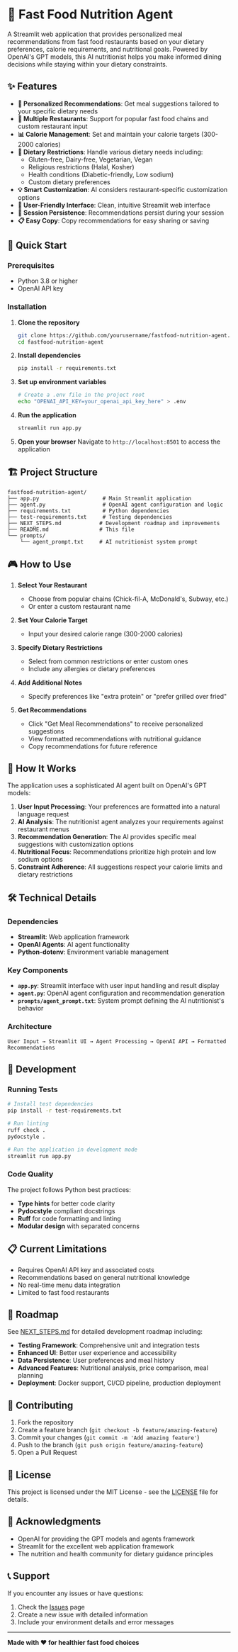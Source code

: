 # 🍔 Fast Food Nutrition Agent

A Streamlit web application that provides personalized meal recommendations from fast food restaurants based on your dietary preferences, calorie requirements, and nutritional goals. Powered by OpenAI's GPT models, this AI nutritionist helps you make informed dining decisions while staying within your dietary constraints.

## ✨ Features

- **🎯 Personalized Recommendations**: Get meal suggestions tailored to your specific dietary needs
- **🏪 Multiple Restaurants**: Support for popular fast food chains and custom restaurant input
- **📊 Calorie Management**: Set and maintain your calorie targets (300-2000 calories)
- **🚫 Dietary Restrictions**: Handle various dietary needs including:
  - Gluten-free, Dairy-free, Vegetarian, Vegan
  - Religious restrictions (Halal, Kosher)
  - Health conditions (Diabetic-friendly, Low sodium)
  - Custom dietary preferences
- **💡 Smart Customization**: AI considers restaurant-specific customization options
- **📱 User-Friendly Interface**: Clean, intuitive Streamlit web interface
- **💾 Session Persistence**: Recommendations persist during your session
- **📋 Easy Copy**: Copy recommendations for easy sharing or saving

## 🚀 Quick Start

### Prerequisites

- Python 3.8 or higher
- OpenAI API key

### Installation

1. **Clone the repository**
   ```bash
   git clone https://github.com/yourusername/fastfood-nutrition-agent.git
   cd fastfood-nutrition-agent
   ```

2. **Install dependencies**
   ```bash
   pip install -r requirements.txt
   ```

3. **Set up environment variables**
   ```bash
   # Create a .env file in the project root
   echo "OPENAI_API_KEY=your_openai_api_key_here" > .env
   ```

4. **Run the application**
   ```bash
   streamlit run app.py
   ```

5. **Open your browser**
   Navigate to `http://localhost:8501` to access the application

## 🏗️ Project Structure

```
fastfood-nutrition-agent/
├── app.py                    # Main Streamlit application
├── agent.py                  # OpenAI agent configuration and logic
├── requirements.txt          # Python dependencies
├── test-requirements.txt     # Testing dependencies
├── NEXT_STEPS.md            # Development roadmap and improvements
├── README.md                # This file
└── prompts/
    └── agent_prompt.txt     # AI nutritionist system prompt
```

## 🎮 How to Use

1. **Select Your Restaurant**
   - Choose from popular chains (Chick-fil-A, McDonald's, Subway, etc.)
   - Or enter a custom restaurant name

2. **Set Your Calorie Target**
   - Input your desired calorie range (300-2000 calories)

3. **Specify Dietary Restrictions**
   - Select from common restrictions or enter custom ones
   - Include any allergies or dietary preferences

4. **Add Additional Notes**
   - Specify preferences like "extra protein" or "prefer grilled over fried"

5. **Get Recommendations**
   - Click "Get Meal Recommendations" to receive personalized suggestions
   - View formatted recommendations with nutritional guidance
   - Copy recommendations for future reference

## 🧠 How It Works

The application uses a sophisticated AI agent built on OpenAI's GPT models:

1. **User Input Processing**: Your preferences are formatted into a natural language request
2. **AI Analysis**: The nutritionist agent analyzes your requirements against restaurant menus
3. **Recommendation Generation**: The AI provides specific meal suggestions with customization options
4. **Nutritional Focus**: Recommendations prioritize high protein and low sodium options
5. **Constraint Adherence**: All suggestions respect your calorie limits and dietary restrictions

## 🛠️ Technical Details

### Dependencies

- **Streamlit**: Web application framework
- **OpenAI Agents**: AI agent functionality
- **Python-dotenv**: Environment variable management

### Key Components

- **`app.py`**: Streamlit interface with user input handling and result display
- **`agent.py`**: OpenAI agent configuration and recommendation generation
- **`prompts/agent_prompt.txt`**: System prompt defining the AI nutritionist's behavior

### Architecture

```
User Input → Streamlit UI → Agent Processing → OpenAI API → Formatted Recommendations
```

## 🔧 Development

### Running Tests

```bash
# Install test dependencies
pip install -r test-requirements.txt

# Run linting
ruff check .
pydocstyle .

# Run the application in development mode
streamlit run app.py
```

### Code Quality

The project follows Python best practices:
- **Type hints** for better code clarity
- **Pydocstyle** compliant docstrings
- **Ruff** for code formatting and linting
- **Modular design** with separated concerns

## 📋 Current Limitations

- Requires OpenAI API key and associated costs
- Recommendations based on general nutritional knowledge
- No real-time menu data integration
- Limited to fast food restaurants

## 🚧 Roadmap

See [NEXT_STEPS.md](NEXT_STEPS.md) for detailed development roadmap including:

- **Testing Framework**: Comprehensive unit and integration tests
- **Enhanced UI**: Better user experience and accessibility
- **Data Persistence**: User preferences and meal history
- **Advanced Features**: Nutritional analysis, price comparison, meal planning
- **Deployment**: Docker support, CI/CD pipeline, production deployment

## 🤝 Contributing

1. Fork the repository
2. Create a feature branch (`git checkout -b feature/amazing-feature`)
3. Commit your changes (`git commit -m 'Add amazing feature'`)
4. Push to the branch (`git push origin feature/amazing-feature`)
5. Open a Pull Request

## 📄 License

This project is licensed under the MIT License - see the [LICENSE](LICENSE) file for details.

## 🙏 Acknowledgments

- OpenAI for providing the GPT models and agents framework
- Streamlit for the excellent web application framework
- The nutrition and health community for dietary guidance principles

## 📞 Support

If you encounter any issues or have questions:

1. Check the [Issues](https://github.com/yourusername/fastfood-nutrition-agent/issues) page
2. Create a new issue with detailed information
3. Include your environment details and error messages

---

**Made with ❤️ for healthier fast food choices**